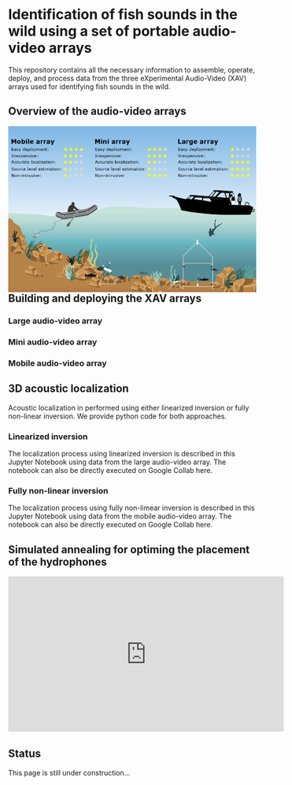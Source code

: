 # Identification of fish sounds in the wild using a set of portable audio-video arrays

This repository contains all the necessary information to assemble, operate, deploy, and process data from the three eXperimental Audio-Video (XAV) arrays used for identifying fish sounds in the wild.

## Overview of the audio-video arrays

<img src="images/Comparison_Summary.png"
     alt="XAVarrays"
     style="float: left; margin-right: 10px;" />

## Building and deploying the XAV arrays
### Large audio-video array

### Mini audio-video array

### Mobile audio-video array


## 3D acoustic localization

Acoustic localization in performed using either linearized inversion or fully non-linear inversion.
We provide python code for both approaches. 

### Linearized inversion
The localization process using linearized inversion is described in this Jupyter Notebook using data from the large audio-video array.
The notebook can also be directly executed on Google Collab here.

### Fully non-linear inversion
The localization process using fully non-limear inversion is described in this Jupyter Notebook using data from the mobile audio-video array.
The notebook can also be directly executed on Google Collab here.

## Simulated annealing for optiming the placement of the hydrophones

<iframe width="560" height="315" src="https://www.youtube.com/embed/bJMbtHWPlEg" title="YouTube video player" frameborder="0" allow="accelerometer; autoplay; clipboard-write; encrypted-media; gyroscope; picture-in-picture" allowfullscreen></iframe>

## Status
This page is still under construction...
 
